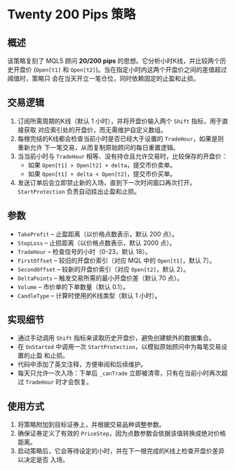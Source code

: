 # Twenty 200 Pips 策略

## 概述
该策略复刻了 MQL5 顾问 **20/200 pips** 的思想。它分析小时K线，并比较两个历史开盘价
(`Open[t1]` 和 `Open[t2]`)。当在指定小时内这两个开盘价之间的差值超过阈值时，策略只
会在当天开立一笔仓位，同时依赖固定的止盈和止损。

## 交易逻辑
1. 订阅所需周期的K线（默认 1 小时），并将开盘价输入两个 `Shift` 指标，用于直接获取
   对应索引处的开盘价，而无需维护自定义数组。
2. 每根完结的K线都会检查当前小时是否已经大于设置的 `TradeHour`，如果是则重新允许
   下一笔交易，从而复制原始顾问的每日重置逻辑。
3. 当当前小时与 `TradeHour` 相等、没有持仓且允许交易时，比较保存的开盘价：
   - 如果 `Open[t1] > Open[t2] + delta`，提交市价卖单。
   - 如果 `Open[t1] + delta < Open[t2]`，提交市价买单。
4. 发送订单后会立即禁止新的入场，直到下一次时间窗口再次打开。`StartProtection`
   负责自动挂出止盈和止损。

## 参数
- `TakeProfit` – 止盈距离（以价格点数表示，默认 200 点）。
- `StopLoss` – 止损距离（以价格点数表示，默认 2000 点）。
- `TradeHour` – 检查信号的小时（0-23，默认 18）。
- `FirstOffset` – 较旧的开盘价索引（对应 MQL 中的 `Open[t1]`，默认 7）。
- `SecondOffset` – 较新的开盘价索引（对应 `Open[t2]`，默认 2）。
- `DeltaPoints` – 触发交易所需的最小开盘价差（默认 70 点）。
- `Volume` – 市价单的下单数量（默认 0.1）。
- `CandleType` – 计算时使用的K线类型（默认 1 小时）。

## 实现细节
- 通过手动调用 `Shift` 指标来读取历史开盘价，避免创建额外的数据集合。
- 在 `OnStarted` 中调用一次 `StartProtection`，以模拟原始顾问中为每笔交易设置的止盈
  和止损。
- 代码中添加了英文注释，方便审阅和后续维护。
- 每天只允许一次入场：下单后 `_canTrade` 立即被清零，只有在当前小时再次超过
  `TradeHour` 时才会恢复。

## 使用方式
1. 将策略附加到目标证券上，并根据交易品种调整参数。
2. 确保证券定义了有效的 `PriceStep`，因为点数参数会依据该值转换成绝对价格距离。
3. 启动策略后，它会等待设定的小时，并在下一根完成的K线上检查开盘价差异以决定是否
   入场。
